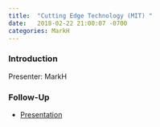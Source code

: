 ```yaml
---
title:  "Cutting Edge Technology (MIT) "
date:   2018-02-22 21:00:07 -0700
categories: MarkH 
---
```


### Introduction

Presenter: MarkH

### Follow-Up

* [Presentation](/assets/present/2018/cutting-edge-tech.pdf)